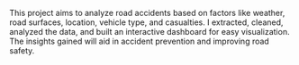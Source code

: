 
This project aims to analyze road accidents based on factors like weather, road surfaces, location, vehicle type, and casualties. I extracted, cleaned, analyzed the data, and built an interactive dashboard for easy visualization. The insights gained will aid in accident prevention and improving road safety.

